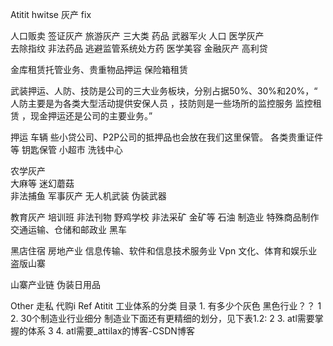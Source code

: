 Atitit hwitse 灰产 fix


人口贩卖 签证灰产  旅游灰产
三大类 药品 武器军火  人口
医学灰产  
去除指纹 
非法药品 逃避监管系统处方药
医学美容
金融灰产 高利贷

金库租赁托管业务、贵重物品押运
保险箱租赁
 
武装押运、人防、技防是公司的三大业务板块，分别占据50%、30%和20%，“
人防主要是为各类大型活动提供安保人员
，技防则是一些场所的监控服务 监控租赁
，现金押运还是公司的主要业务。”

押运 车辆
些小贷公司、P2P公司的抵押品也会放在我们这里保管。
各类贵重证件等
钥匙保管
小超市  洗钱中心

农学灰产  
大麻等 迷幻蘑菇  
非法捕鱼
军事灰产 
无人机武装   伪装武器

教育灰产  培训班
非法刊物 野鸡学校
非法采矿  金矿等 石油
制造业  特殊商品制作
交通运输、仓储和邮政业  黑车

黑店住宿  房地产业
信息传输、软件和信息技术服务业
Vpn 
文化、体育和娱乐业
盗版山寨

山寨产业链
伪装日用品

Other
走私 代购i
Ref
Atitit 工业体系的分类 目录 1. 有多少个灰色 黑色行业？？ 1 2. 30个制造业行业细分 制造业下面还有更精细的划分，见下表1.2: 2 3. atl需要掌握的体系 3 4. atl需要_attilax的博客-CSDN博客




